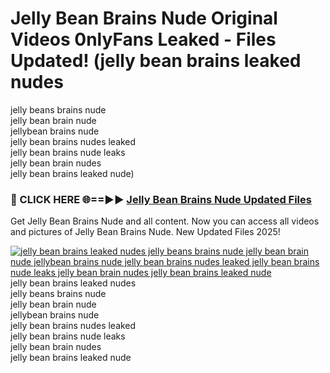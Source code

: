 # Jelly Bean Brains Nude Original Videos 0nlyFans Leaked - Files Updated! (jelly bean brains leaked nudes<br>
jelly beans brains nude<br>
jelly bean brain nude<br>
jellybean brains nude<br>
jelly bean brains nudes leaked<br>
jelly bean brains nude leaks<br>
jelly bean brain nudes<br>
jelly bean brains leaked nude)

<h3>🔴 CLICK HERE 🌐==►► <a href="https://tinyurl.com/2p9ay9w9" rel="nofollow">Jelly Bean Brains Nude Updated Files</a></h3>

Get Jelly Bean Brains Nude and all content. Now you can access all videos and pictures of Jelly Bean Brains Nude. New Updated Files 2025!

[![jelly bean brains leaked nudes<br>
jelly beans brains nude<br>
jelly bean brain nude<br>
jellybean brains nude<br>
jelly bean brains nudes leaked<br>
jelly bean brains nude leaks<br>
jelly bean brain nudes<br>
jelly bean brains leaked nude](https://i.imgur.com/KQgVmj3.gif)](https://tinyurl.com/2p9ay9w9)
jelly bean brains leaked nudes<br>
jelly beans brains nude<br>
jelly bean brain nude<br>
jellybean brains nude<br>
jelly bean brains nudes leaked<br>
jelly bean brains nude leaks<br>
jelly bean brain nudes<br>
jelly bean brains leaked nude